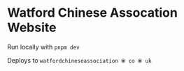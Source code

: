 # Watford Chinese Assocation Website

Run locally with `pnpm dev`

Deploys to `watfordchineseassociation ⦿ co ⦿ uk`
